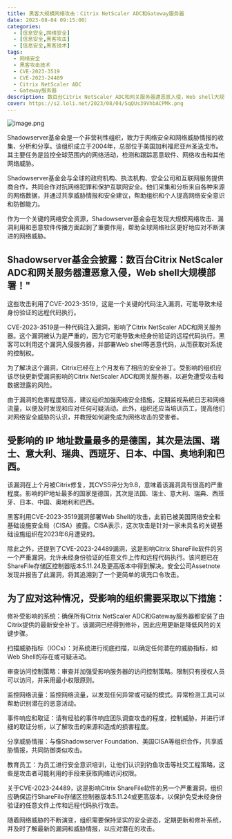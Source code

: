 ```yaml
---
title: 黑客大规模网络攻击：Citrix NetScaler ADC和Gateway服务器
date: 2023-08-04 09:15:00）
categories:
  - [信息安全,网络安全]
  - [信息安全,黑客攻击]
  - [信息安全,黑客技术]
tags:
  - 网络安全
  - 黑客攻击技术
  - CVE-2023-3519
  - CVE-2023-24489
  - Citrix NetScaler ADC
  - Gateway服务器
description: 数百台Citrix NetScaler ADC和网关服务器遭恶意入侵，Web shell大规模部署
cover: https://s2.loli.net/2023/08/04/SqQUs39VhbACPMk.png
---
```



![image.png](https://s2.loli.net/2023/08/04/kbZmopWRrM5iPfB.png)

Shadowserver基金会是一个非营利性组织，致力于网络安全和网络威胁情报的收集、分析和分享。该组织成立于2004年，总部位于美国加利福尼亚州圣迭戈市。其主要任务是监控全球范围内的网络活动，检测和跟踪恶意软件、网络攻击和其他网络威胁。

Shadowserver基金会与全球的政府机构、执法机构、安全公司和互联网服务提供商合作，共同合作对抗网络犯罪和保护互联网安全。他们采集和分析来自各种来源的网络数据，并通过共享威胁情报和安全建议，帮助组织和个人提高网络安全意识和防御能力。

作为一个关键的网络安全资源，Shadowserver基金会在发现大规模网络攻击、漏洞利用和恶意软件传播方面起到了重要作用，帮助全球网络社区更好地应对不断演进的网络威胁。

## Shadowserver基金会披露：数百台Citrix NetScaler ADC和网关服务器遭恶意入侵，Web shell大规模部署！"

这些攻击利用了CVE-2023-3519，这是一个关键的代码注入漏洞，可能导致未经身份验证的远程代码执行。

CVE-2023-3519是一种代码注入漏洞，影响了Citrix NetScaler ADC和网关服务器。这个漏洞被认为是严重的，因为它可能导致未经身份验证的远程代码执行。黑客可以利用这个漏洞入侵服务器，并部署Web shell等恶意代码，从而获取对系统的控制权。

为了解决这个漏洞，Citrix已经在上个月发布了相应的安全补丁。受影响的组织应该尽快更新受漏洞影响的Citrix NetScaler ADC和网关服务器，以避免遭受攻击和数据泄露的风险。

由于漏洞的危害程度较高，建议组织加强网络安全措施，定期监视系统日志和网络流量，以便及时发现和应对任何可疑活动。此外，组织还应当培训员工，提高他们对网络安全威胁的认识，并教授如何避免成为网络攻击的受害者。

## 受影响的 IP 地址数量最多的是德国，其次是法国、瑞士、意大利、瑞典、西班牙、日本、中国、奥地利和巴西。

该漏洞在上个月被Citrix修复，其CVSS评分为9.8，意味着该漏洞具有很高的严重程度。影响的IP地址最多的国家是德国，其次是法国、瑞士、意大利、瑞典、西班牙、日本、中国、奥地利和巴西。

黑客利用CVE-2023-3519漏洞部署Web Shell的攻击，此前已被美国网络安全和基础设施安全局（CISA）披露。CISA表示，这次攻击是针对一家未具名的关键基础设施组织在2023年6月遭受的。

除此之外，还提到了CVE-2023-24489漏洞，这是影响Citrix ShareFile软件的另一个严重漏洞，允许未经身份验证的任意文件上传和远程代码执行。该问题已在ShareFile存储区控制器版本5.11.24及更高版本中得到解决。安全公司Assetnote发现并报告了此漏洞，将其追溯到了一个更简单的填充口令攻击。

## 为了应对这种情况，受影响的组织需要采取以下措施：

修补受影响的系统：确保所有Citrix NetScaler ADC和Gateway服务器都安装了由Citrix提供的最新安全补丁。该漏洞已经得到修补，因此应用更新是降低风险的关键步骤。

扫描威胁指标（IOCs）：对系统进行彻底扫描，以确定任何潜在的威胁指标，如Web Shell的存在或可疑活动。

审查访问控制策略：审查并加强受影响服务器的访问控制策略。限制只有授权人员可以访问，并采用最小权限原则。

监控网络流量：监控网络流量，以发现任何异常或可疑的模式。异常检测工具可以帮助识别潜在的恶意活动。

事件响应和取证：请有经验的事件响应团队调查攻击的程度，控制威胁，并进行详细的取证分析，以了解攻击的来源和造成的损害程度。

分享威胁情报：与像Shadowserver Foundation、美国CISA等组织合作，共享威胁情报，共同防御类似攻击。

教育员工：为员工进行安全意识培训，让他们认识到钓鱼攻击等社交工程策略，这些是攻击者可能利用的手段来获取网络访问权限。

关于CVE-2023-24489，这是影响Citrix ShareFile软件的另一个严重漏洞，组织应确保运行ShareFile存储区控制器版本5.11.24或更高版本，以保护免受未经身份验证的任意文件上传和远程代码执行攻击。

随着网络威胁的不断演变，组织需要保持坚实的安全姿态，定期更新和修补系统，并及时了解最新的漏洞和威胁情报，以应对潜在的攻击。


